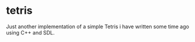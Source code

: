 # tetris
Just another implementation of a simple Tetris i have written some time ago using C++ and SDL.
